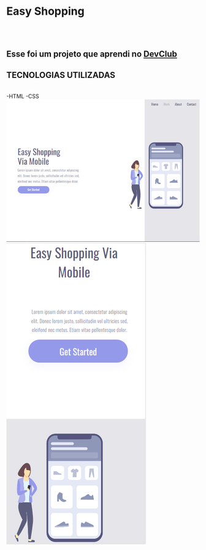 <h1>Easy Shopping</h1/>
<br>
<br>
<h2>Esse foi um projeto que aprendi no  <a href="https://rodolfomori.com.br/devclub">DevClub</a></h2/>
<h2>TECNOLOGIAS UTILIZADAS</h2/>
<br>
-HTML
-CSS


<img src="https://github.com/ferodias/Easy-shopping/blob/master/Desktop_easy.PNG?raw=true" />
<img src= "https://github.com/ferodias/Easy-shopping/blob/master/mobile.PNG?raw=true" />
